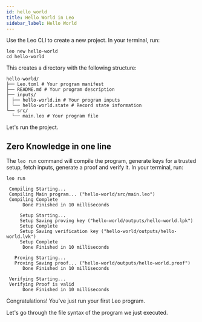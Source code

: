 ```yaml
---
id: hello_world
title: Hello World in Leo
sidebar_label: Hello World
---
```


Use the Leo CLI to create a new project.
In your terminal, run:
```leo_console
leo new hello-world
cd hello-world
```

This creates a directory with the following structure:

```leo_console
hello-world/
├── Leo.toml # Your program manifest
├── README.md # Your program description
├── inputs/ 
│ ├── hello-world.in # Your program inputs
│ └── hello-world.state # Record state information
└── src/    
  └── main.leo # Your program file
```

Let's run the project.

## Zero Knowledge in one line

The `leo run` command will compile the program, generate keys for a trusted setup, fetch inputs, generate a proof and verify it.
In your terminal, run:
```leo_console
leo run
```

```leo_console title="console output:"
 Compiling Starting...
 Compiling Main program... ("hello-world/src/main.leo")
 Compiling Complete
      Done Finished in 10 milliseconds

     Setup Starting...
     Setup Saving proving key ("hello-world/outputs/hello-world.lpk")
     Setup Complete
     Setup Saving verification key ("hello-world/outputs/hello-world.lvk")
     Setup Complete
      Done Finished in 10 milliseconds

   Proving Starting...
   Proving Saving proof... ("hello-world/outputs/hello-world.proof")
      Done Finished in 10 milliseconds

 Verifying Starting...
 Verifying Proof is valid
      Done Finished in 10 milliseconds
```

Congratulations! You've just run your first Leo program.

Let's go through the file syntax of the program we just executed.